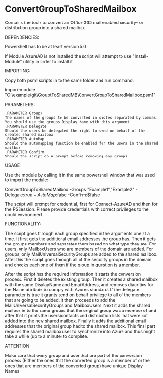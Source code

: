 # ConvertGroupToSharedMailbox
Contains the tools to convert an Office 365 mail enabled security- or distribution group into a shared mailbox

DEPENDENCIES:

Powershell has to be at least version 5.0

If Module AzureAD is not installed the script will attempt to use "Install-Module" utility in order to install it

IMPORTING:

Copy both psm1 scripts in to the same folder and run command:

import-module "C:\example\git\GrouptToSharedMB\ConvertGroupToSharedMailbox.psm1"
    
PARAMETERS:

	.PARAMETER Groups
	The names of the groups to be converted in quotes separated by commas. You should use the groups Display Name with this argument
	.PARAMETER Delegate
	Should the users be delegated the right to send on behalf of the created shared mailbox
	.PARAMETER AutoMap
	Should the automapping function be enabled for the users in the shared mailbox
	.PARAMETER Confirm
	Should the script do a prompt before removing any groups
    
USAGE:

Use the module by calling it in the same powershell window that was used to import the module:

ConvertGroupToSharedMailbox -Groups "Example1","Example2" -Delegate:$true -AutoMap:$false -Confirm:$false


The script will prompt for credential, first for Connect-AzureAD and then for the PSSession. Please provide credentials with correct privileges to the could environment.

FUNCTIONALITY:

The script goes through each group specified in the arguments one at a time. It first gets the additional email addresses the group has. Then it gets the groups members and separates them based on what type they are. For users, only MailboxUsers who are members of the domain are added. For groups, only MailUniversalSecurityGroups are added to the shared mailbox. After this the script goes through all of the security groups in the domain and checks each one of them if the group in question is a member.

After the script has the required information it starts the conversion process. First it deletes the existing group. Then it creates a shared mailbox with the same DisplayName and EmailAddress, and removes diacritics for the Name attribute to comply with Azures standard. If the delegate parameter is true it grants send on behalf privilege to all of the members that are going to be added. It then proceeds to add the MailUniversalSecurityGroups and MailboxUsers. Next it adds the shared mailbox in to the same groups that the original group was a member of and after that it prints the users/contacts and distribution lists that were not added into the new shared mailbox. Finally it adds the additional email addresses that the original group had to the shared mailbox. This final part requires the shared mailbox user to synchronize into Azure and thus might take a while (up to a minute) to complete.

ATTENTION:

Make sure that every group and user that are part of the conversion process (Either the ones that the converted group is a member of or the ones that are members of the converted group) have unique Display Names. 
